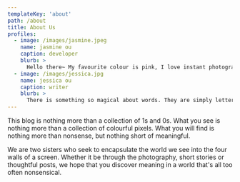 ```yaml
---
templateKey: 'about'
path: /about
title: About Us
profiles:
  - image: /images/jasmine.jpeg
    name: jasmine ou
    caption: developer
    blurb: >
      Hello there~ My favourite colour is pink, I love instant photography, and taking pictures of what I eat is just as vital as eating itself. I designed and developed the blog to give my younger sister a space to share her writing.
  - image: /images/jessica.jpg
    name: jessica ou
    caption: writer
    blurb: >
      There is something so magical about words. They are simply letters being scrambled together. But it's crazy when a jumble of thoughts or ideas can fabricate life and spark emotions when they are arranged in our own special way.  This blog allows me to see the splatters of my own visionaries on something tangible. Writing brings clarity, and sometimes, you don't truly know how you feel until you can organize the puzzle of ideas in your head and write it down."
---
```


This blog is nothing more than a collection of 1s and 0s. What you see is nothing more than a collection of colourful pixels. What you will find is nothing more than nonsense, but nothing short of meaningful.

We are two sisters who seek to encapsulate the world we see into the four walls of a screen. Whether it be through the photography, short stories or thoughtful posts, we hope that you discover meaning in a world that's all too often nonsensical.
